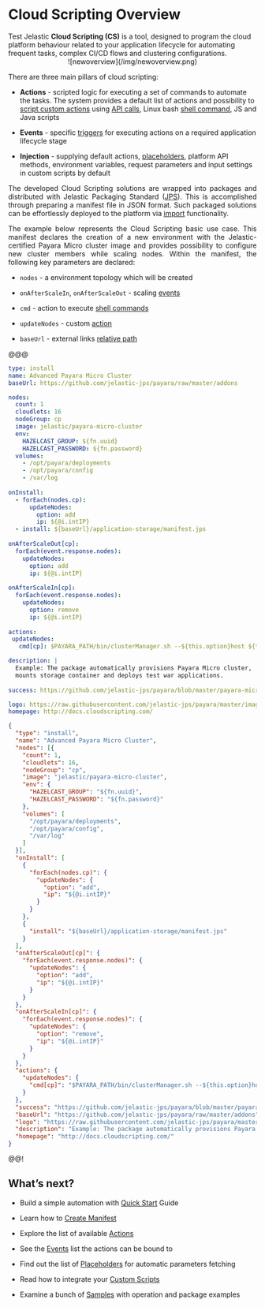 <h1>Cloud Scripting Overview</h1>
Test
Jelastic <b>Cloud Scripting (CS)</b> is a tool, designed to program the cloud platform behaviour related to your application lifecycle for automating frequent tasks, complex CI/CD flows and clustering configurations.            

<center>![newoverview](/img/newoverview.png)</center>                                           

There are three main pillars of cloud scripting:

* **Actions** - scripted logic for executing a set of commands to automate the tasks. The system provides a default list of actions and possibility to <a href="/1.6/creating-manifest/custom-scripts/" target="_blank">script custom actions</a> using <a href="https://docs.jelastic.com/api/" target="_blank">API calls</a>, Linux bash <a href="/1.6/creating-manifest/actions/#cmd" target="_blank">shell command</a>, JS and Java scripts   

* **Events** - specific <a href="/1.6/creating-manifest/events/" target="_blank">triggers</a> for executing actions on a required application lifecycle stage   
  
* **Injection** - supplying default actions, <a href="/1.6/creating-manifest/placeholders/" target="_blank">placeholders</a>, platform API methods, environment variables, request parameters and input settings in custom scripts by default

<p dir="ltr" style="text-align: justify;">The developed Cloud Scripting solutions are wrapped into packages and distributed with Jelastic Packaging Standard (<a href="https://docs.jelastic.com/jps" target="_blank">JPS</a>). This is accomplished through preparing a manifest file in JSON format. Such packaged solutions can be effortlessly deployed to the platform via <a href="https://docs.jelastic.com/environment-import" target="_blank">import</a> functionality.</p>

<p dir="ltr" style="text-align: justify;">The example below represents the Cloud Scripting basic use case. This manifest declares the creation of a new environment with the Jelastic-certified Payara Micro cluster image and provides possibility to configure new cluster members while scaling nodes. Within the manifest, the following key parameters are declared:</p>
 
* `nodes` - a environment topology which will be created

* `onAfterScaleIn`, `onAfterScaleOut` - scaling <a href="/1.6/creating-manifest/events/#onafterscalein" target="blank">events</a>            

* `cmd` - action to execute <a href="/1.6/creating-manifest/actions/#cmd" target="blank">shell commands</a>               

* `updateNodes` - custom <a href="/1.6/creating-manifest/actions/#custom-actions" target="blank">action</a>         
* `baseUrl` - external links <a href="/1.6/creating-manifest/basic-configs/#relative-links" target="_blank">relative path</a> 

@@@
```yaml
type: install
name: Advanced Payara Micro Cluster
baseUrl: https://github.com/jelastic-jps/payara/raw/master/addons

nodes:
  count: 1
  cloudlets: 16
  nodeGroup: cp
  image: jelastic/payara-micro-cluster
  env:
    HAZELCAST_GROUP: ${fn.uuid}
    HAZELCAST_PASSWORD: ${fn.password}
  volumes:
    - /opt/payara/deployments
    - /opt/payara/config
    - /var/log
    
onInstall:
  - forEach(nodes.cp):
      updateNodes:
        option: add
        ip: ${@i.intIP}
  - install: ${baseUrl}/application-storage/manifest.jps
  
onAfterScaleOut[cp]:
  forEach(event.response.nodes):
    updateNodes:
      option: add
      ip: ${@i.intIP}
     
onAfterScaleIn[cp]:
  forEach(event.response.nodes):
    updateNodes:
      option: remove
      ip: ${@i.intIP}
      
actions:
 updateNodes:
   cmd[cp]: $PAYARA_PATH/bin/clusterManager.sh --${this.option}host ${this.ip}

description: |
  Example: The package automatically provisions Payara Micro cluster, 
  mounts storage container and deploys test war applications.
  
success: https://github.com/jelastic-jps/payara/blob/master/payara-micro-cluster-advanced/scripts/successText.md

logo: https://raw.githubusercontent.com/jelastic-jps/payara/master/images/70.png
homepage: http://docs.cloudscripting.com/
```
```json
{
  "type": "install",
  "name": "Advanced Payara Micro Cluster",
  "nodes": [{
    "count": 1,
    "cloudlets": 16,
    "nodeGroup": "cp",
    "image": "jelastic/payara-micro-cluster",
    "env": {
      "HAZELCAST_GROUP": "${fn.uuid}",
      "HAZELCAST_PASSWORD": "${fn.password}"
    },
    "volumes": [
      "/opt/payara/deployments",
      "/opt/payara/config",
      "/var/log"
    ]
  }],
  "onInstall": [
    {
      "forEach(nodes.cp)": {
        "updateNodes": {
          "option": "add",
          "ip": "${@i.intIP}"
        }
      }
    },
    {
      "install": "${baseUrl}/application-storage/manifest.jps"
    }
  ],
  "onAfterScaleOut[cp]": {
    "forEach(event.response.nodes)": {
      "updateNodes": {
        "option": "add",
        "ip": "${@i.intIP}"
      }
    }
  },
  "onAfterScaleIn[cp]": {
    "forEach(event.response.nodes)": {
      "updateNodes": {
        "option": "remove",
        "ip": "${@i.intIP}"
      }
    }
  },
  "actions": {
    "updateNodes": {
      "cmd[cp]": "$PAYARA_PATH/bin/clusterManager.sh --${this.option}host ${this.ip}"
    }
  },
  "success": "https://github.com/jelastic-jps/payara/blob/master/payara-micro-cluster-advanced/scripts/successText.md",
  "baseUrl": "https://github.com/jelastic-jps/payara/raw/master/addons",
  "logo": "https://raw.githubusercontent.com/jelastic-jps/payara/master/images/70.png",
  "description": "Example: The package automatically provisions Payara Micro cluster, mounts storage container and deploys test war applications.",
  "homepage": "http://docs.cloudscripting.com/"
}
```
@@!
<br>       
<h2> What’s next?</h2>

- Build a simple automation with <a href="/quick-start/" target="_blank">Quick Start</a> Guide                               
 
- Learn how to <a href="/1.6/creating-manifest/basic-configs/" target="_blank">Create Manifest</a>               
 
- Explore the list of available <a href="/1.6/creating-manifest/actions/" target="_blank">Actions</a>                      
 
- See the <a href="/1.6/creating-manifest/events/" target="_blank">Events</a> list the actions can be bound to                       
  
- Find out the list of <a href="/1.6/creating-manifest/placeholders/" target="_blank">Placeholders</a> for automatic parameters fetching               
 
- Read how to integrate your <a href="/1.6/creating-manifest/custom-scripts/" target="_blank">Custom Scripts</a>                    

- Examine a bunch of <a href="/samples/" target="_blank">Samples</a> with operation and package examples                                                    
